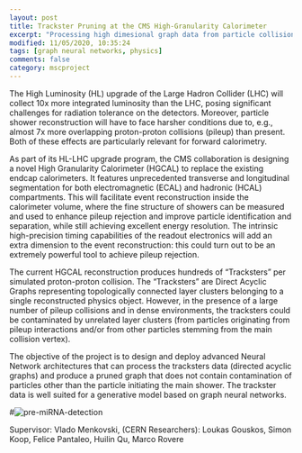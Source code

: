 ```yaml
---
layout: post
title: Trackster Pruning at the CMS High-Granularity Calorimeter 
excerpt: "Processing high dimesional graph data from particle collisions in LHC"
modified: 11/05/2020, 10:35:24
tags: [graph neural networks, physics]
comments: false
category: mscproject
---
```


The High Luminosity (HL) upgrade of the Large Hadron Collider (LHC) will collect 10x more integrated luminosity than the LHC, posing significant challenges for radiation tolerance on the detectors. Moreover, particle shower reconstruction will have to face harsher conditions due to, e.g., almost 7x more overlapping proton-proton collisions (pileup) than present. Both of these effects are particularly relevant for forward calorimetry. 

As part of its HL-LHC upgrade program, the CMS collaboration is designing a novel High Granularity Calorimeter (HGCAL) to replace the existing endcap calorimeters. It features unprecedented transverse and longitudinal segmentation for both electromagnetic (ECAL) and hadronic (HCAL) compartments. This will facilitate event reconstruction inside the calorimeter volume, where the fine structure of showers can be measured and used to enhance pileup rejection and improve particle identification and separation, while still achieving excellent energy resolution. The intrinsic high-precision timing capabilities of the readout electronics will add an extra dimension to the event reconstruction: this could turn out to be an extremely powerful tool to achieve pileup rejection. 

The current HGCAL reconstruction produces hundreds of “Tracksters” per simulated proton-proton collision. The “Tracksters” are Direct Acyclic Graphs representing topologically connected layer clusters belonging to a single reconstructed physics object. However, in the presence of a large number of pileup collisions and in dense environments, the tracksters could be contaminated by unrelated layer clusters (from particles originating from pileup interactions and/or from other particles stemming from the main collision vertex). 

The objective of the project is to design and deploy advanced Neural Network architectures that can process the tracksters data (directed acyclic graphs) and produce a pruned graph that does not contain contamination of particles other than the particle initiating the main shower. The trackster data is well suited for a generative model based on graph neural networks.


#![pre-miRNA-detection](../../images/posts/mirna-detect.png)

Supervisor: Vlado Menkovski, (CERN Researchers): Loukas Gouskos, Simon Koop, Felice Pantaleo, Huilin Qu, Marco Rovere



